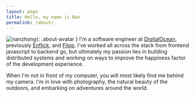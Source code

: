 ```yaml
---
layout: page
title: Hello, my name is Nan
permalink: /about/
---
```


![nanzhong](https://www.gravatar.com/avatar/311119cba0dc9ab6309e334f53434145?s=200){: .about-avatar } I'm a software engineer at [DigitalOcean](https://digitalocean.com), previously [Enflick](https://enflick.com), and [Flipp](https://flipp.com). I've worked all across the stack from frontend javascript to backend go, but ultimately my passion lies in building distributed systems and working on ways to improve the happiness factor of the development experience.

When I'm not in front of my computer, you will most likely find me behind my camera. I'm in love with photography, the natural beauty of the outdoors, and embarking on adventures around the world.
